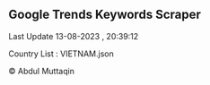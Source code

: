 

## Google Trends Keywords Scraper 
 
Last Update 13-08-2023 , 20:39:12

Country List :
VIETNAM.json



© Abdul Muttaqin 
